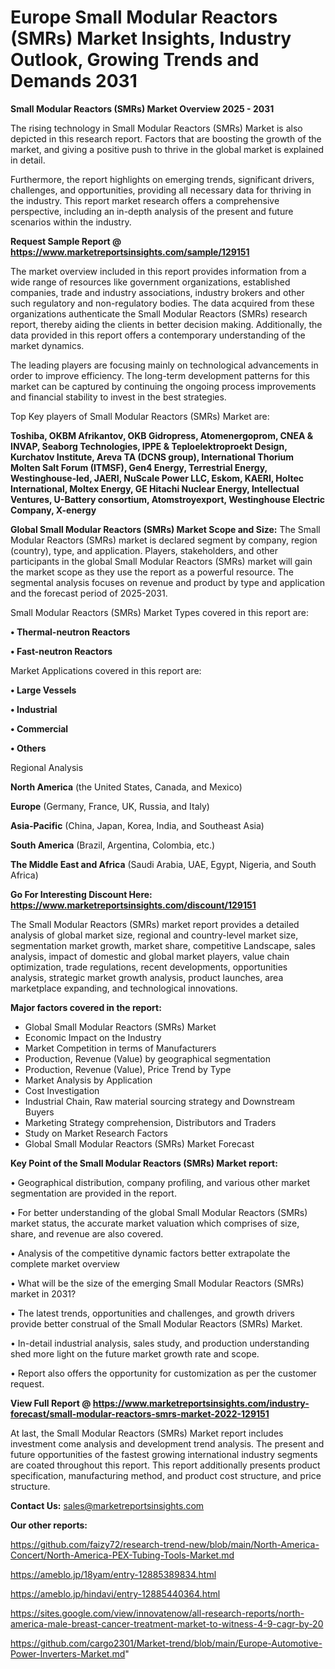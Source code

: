 # Europe Small Modular Reactors (SMRs) Market Insights, Industry Outlook, Growing Trends and Demands 2031

<Strong> Small Modular Reactors (SMRs) Market Overview 2025 - 2031</strong>

The rising technology in Small Modular Reactors (SMRs) Market is also depicted in this research report. Factors that are boosting the growth of the market, and giving a positive push to thrive in the global market is explained in detail.

Furthermore, the report highlights on emerging trends, significant drivers, challenges, and opportunities, providing all necessary data for thriving in the industry. This report market research offers a comprehensive perspective, including an in-depth analysis of the present and future scenarios within the industry.

<strong>Request Sample Report @ <a href=https://www.marketreportsinsights.com/sample/129151>https://www.marketreportsinsights.com/sample/129151</a></strong>

The market overview included in this report provides information from a wide range of resources like government organizations, established companies, trade and industry associations, industry brokers and other such regulatory and non-regulatory bodies. The data acquired from these organizations authenticate the Small Modular Reactors (SMRs) research report, thereby aiding the clients in better decision making. Additionally, the data provided in this report offers a contemporary understanding of the market dynamics.

The leading players are focusing mainly on technological advancements in order to improve efficiency. The long-term development patterns for this market can be captured by continuing the ongoing process improvements and financial stability to invest in the best strategies.

Top Key players of Small Modular Reactors (SMRs) Market are:

<strong>Toshiba, OKBM Afrikantov, OKB Gidropress, Atomenergoprom, CNEA & INVAP, Seaborg Technologies, IPPE & Teploelektroproekt Design, Kurchatov Institute, Areva TA (DCNS group), International Thorium Molten Salt Forum (ITMSF), Gen4 Energy, Terrestrial Energy, Westinghouse-led, JAERI, NuScale Power LLC, Eskom, KAERI, Holtec International, Moltex Energy, GE Hitachi Nuclear Energy, Intellectual Ventures, U-Battery consortium, Atomstroyexport, Westinghouse Electric Company, X-energy</strong>

<strong><b>Global Small Modular Reactors (SMRs) Market Scope and Size:</b></strong>
The Small Modular Reactors (SMRs) market is declared segment by company, region (country), type, and application. Players, stakeholders, and other participants in the global Small Modular Reactors (SMRs) market will gain the market scope as they use the report as a powerful resource. The segmental analysis focuses on revenue and product by type and application and the forecast period of 2025-2031.

Small Modular Reactors (SMRs) Market Types covered in this report are:

<strong>• Thermal-neutron Reactors

• Fast-neutron Reactors</strong>

Market Applications covered in this report are:

<strong>• Large Vessels

• Industrial

• Commercial

• Others</strong> 

Regional Analysis

<strong>North America</strong> (the United States, Canada, and Mexico)

<strong>Europe</strong> (Germany, France, UK, Russia, and Italy)

<strong>Asia-Pacific</strong> (China, Japan, Korea, India, and Southeast Asia)

<strong>South America</strong> (Brazil, Argentina, Colombia, etc.)

<strong>The Middle East and Africa</strong> (Saudi Arabia, UAE, Egypt, Nigeria, and South Africa)

<strong>Go For Interesting Discount Here: <a href=https://www.marketreportsinsights.com/discount/129151>https://www.marketreportsinsights.com/discount/129151</a></strong>

The Small Modular Reactors (SMRs) market report provides a detailed analysis of global market size, regional and country-level market size, segmentation market growth, market share, competitive Landscape, sales analysis, impact of domestic and global market players, value chain optimization, trade regulations, recent developments, opportunities analysis, strategic market growth analysis, product launches, area marketplace expanding, and technological innovations.

<strong><b>Major factors covered in the report:</b></strong>
<ul>
  <li>Global Small Modular Reactors (SMRs) Market </li>
  <li>Economic Impact on the Industry</li>
  <li>Market Competition in terms of Manufacturers</li>
  <li>Production, Revenue (Value) by geographical segmentation</li>
  <li>Production, Revenue (Value), Price Trend by Type</li>
  <li>Market Analysis by Application</li>
  <li>Cost Investigation</li>
  <li>Industrial Chain, Raw material sourcing strategy and Downstream Buyers</li>
  <li>Marketing Strategy comprehension, Distributors and Traders</li>
  <li>Study on Market Research Factors</li>
  <li>Global Small Modular Reactors (SMRs) Market Forecast</li>
</ul>

<strong><b>Key Point of the Small Modular Reactors (SMRs) Market report:</b></strong>

• Geographical distribution, company profiling, and various other market segmentation are provided in the report.

• For better understanding of the global Small Modular Reactors (SMRs) market status, the accurate market valuation which comprises of size, share, and revenue are also covered.

• Analysis of the competitive dynamic factors better extrapolate the complete market overview

• What will be the size of the emerging Small Modular Reactors (SMRs) market in 2031?

• The latest trends, opportunities and challenges, and growth drivers provide better construal of the Small Modular Reactors (SMRs) Market.

• In-detail industrial analysis, sales study, and production understanding shed more light on the future market growth rate and scope.

• Report also offers the opportunity for customization as per the customer request.

<strong><b>View Full Report @ <a href=https://www.marketreportsinsights.com/industry-forecast/small-modular-reactors-smrs-market-2022-129151>https://www.marketreportsinsights.com/industry-forecast/small-modular-reactors-smrs-market-2022-129151</a></b></strong>


At last, the Small Modular Reactors (SMRs) Market report includes investment come analysis and development trend analysis. The present and future opportunities of the fastest growing international industry segments are coated throughout this report. This report additionally presents product specification, manufacturing method, and product cost structure, and price structure.

<strong>Contact Us:</strong>
sales@marketreportsinsights.com

<strong>Our other reports:</strong>

<a href=https://github.com/faizy72/research-trend-new/blob/main/North-America-Concert/North-America-PEX-Tubing-Tools-Market.md>https://github.com/faizy72/research-trend-new/blob/main/North-America-Concert/North-America-PEX-Tubing-Tools-Market.md</a>

<a href=https://ameblo.jp/18yam/entry-12885389834.html>https://ameblo.jp/18yam/entry-12885389834.html</a>

<a href=https://ameblo.jp/hindavi/entry-12885440364.html>https://ameblo.jp/hindavi/entry-12885440364.html</a>

<a href=https://sites.google.com/view/innovatenow/all-research-reports/north-america-male-breast-cancer-treatment-market-to-witness-4-9-cagr-by-20>https://sites.google.com/view/innovatenow/all-research-reports/north-america-male-breast-cancer-treatment-market-to-witness-4-9-cagr-by-20</a>

<a href=https://github.com/cargo2301/Market-trend/blob/main/Europe-Automotive-Power-Inverters-Market.md>https://github.com/cargo2301/Market-trend/blob/main/Europe-Automotive-Power-Inverters-Market.md</a>"
